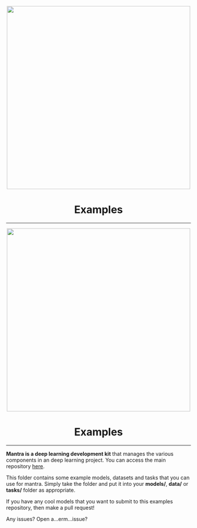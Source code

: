 <div align="center">
    <img width="500" src="docs/source/logo.png">    
    <h1> Examples </h2>
</div>

-----------------------------------------

<div align="center">
<img width="500" src=https://github.com/RJT1990/mantra/raw/master/docs/source/logo.png">    
<h1>Examples</h1>                                                                   
</div>

-----------------------------------------

**Mantra is a deep learning development kit** that manages the various components in an deep learning project. You can access the main repository <a href="https://github.com/RJT1990/mantra">here</a>.

This folder contains some example models, datasets and tasks that you can use for mantra. Simply take the folder and put it into your **models/**, **data/** or **tasks/** folder as appropriate.

If you have any cool models that you want to submit to this examples repository, then make a pull request!

Any issues? Open a...erm...issue?
